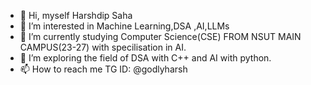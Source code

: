 - 👋 Hi, myself Harshdip Saha
- 👀 I’m interested in Machine Learning,DSA ,AI,LLMs
- 🌱 I’m currently studying Computer Science(CSE) FROM NSUT MAIN CAMPUS(23-27) with specilisation in AI.
- 💞️ I’m exploring the field of DSA with C++ and AI with python.
- 📫 How to reach me TG ID: @godlyharsh

<!---
HARSHDIPSAHA/HARSHDIPSAHA is a ✨ special ✨ repository because its `README.md` (this file) appears on your GitHub profile.
You can click the Preview link to take a look at your changes.
--->
